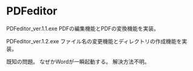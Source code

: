 # PDFeditor

PDFeditor_ver.1.1.exe
PDFの編集機能とPDFの変換機能を実装。

PDFeditor_ver.1.2.exe
ファイル名の変更機能とディレクトリの作成機能を実装。

既知の問題。
なぜかWordが一瞬起動する。
解決方法不明。
